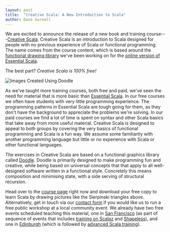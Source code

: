 ```yaml
---
layout: post
title:  "Creative Scala: A New Introduction to Scala"
author: Dave Gurnell
---
```


We are excited to announce the release of a new
book and training course---[Creative Scala][creative-scala].
Creative Scala is an introduction to Scala designed for people with no previous experience of Scala or functional programming.
The name comes from the course content, which is based around the [functional drawing library][doodle] we've been working on for the [online version of Essential Scala][essential-scala-online].

The best part? *Creative Scala is 100% free!*

<!-- break -->

![Images Created Using Doodle](/images/blog/2015-03-25-sierpinski-triangles.png)

As we've taught more training courses, both free and paid, we've seen the need for material that is more basic than [Essential Scala][essential-scala]. In our free courses we often have students with very little programming experience. The programming patterns in Essential Scala are tough going for them, as they don't have the background to appreciate the problems we're solving. In our paid courses we find a lot of time is spent on syntax and other Scala basics that take away from more useful material. Creative Scala is designed to appeal to both groups by covering the very basics of functional programming and Scala is a fun way. We assume some familiarity with another programming language but little or no experience with Scala or other functional languages.

The exercises in Creative Scala are based on
a functional graphics library called [Doodle][doodle].
Doodle is primarily designed to make programming fun and creative,
while being based on universal concepts that that apply to all well-designed software written in a functional style. Concretely this means composition and minimising state, with a side serving of structural recursion.

Head over to the [course page][creative-scala] right now and
download your free copy to learn Scala by drawing pictures
like the Sierpinski triangles above.
Alternatively, get in touch via our [contact form][contact-form]
if you would like us to run a free public workshop at a local community event.
We already have two free events scheduled teaching this material, one in [San Francisco][eescala-sf] (as part of sequence of events that includes [training on Scalaz][essential-scalaz-sf] and [Shapeless][shapeless-sf]), and one in [Edinburgh][eescala-ed] (which is followed by [advanced Scala training][essential-scalaz-ed]).



[creative-scala]: /training/courses/creative-scala
[contact-form]: /contact
[doodle]: https://github.com/underscoreio/doodle
[essential-scala-online]: /blog/posts/2015/01/29/rethinking-online-training.html
[essential-scala]: /training/courses/essential-scala
[error-handling]: /blog/2015/02/23/designing-fail-fast-error-handling.html
[eescala-sf]: /events/2015-03-15-essential-essential-scala.html
[eescala-ed]: /events/2015-03-28-essential-essential-scala.html
[essential-scalaz-sf]: /events/2015-03-19-essential-scalaz.html
[shapeless-sf]: /events/2015-03-20-shapeless.html
[essential-scalaz-ed]: /events/2015-03-30-advanced-scala.html
